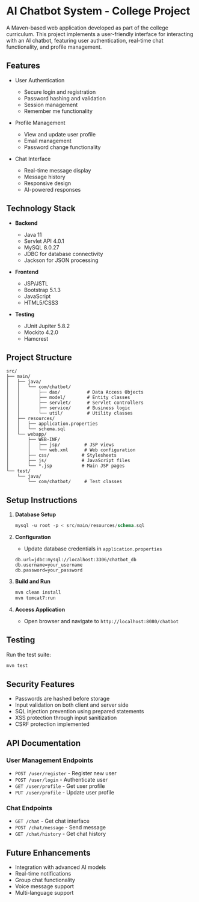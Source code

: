 # AI Chatbot System - College Project

A Maven-based web application developed as part of the college curriculum. This project implements a user-friendly interface for interacting with an AI chatbot, featuring user authentication, real-time chat functionality, and profile management.



## Features

- User Authentication
  - Secure login and registration
  - Password hashing and validation
  - Session management
  - Remember me functionality

- Profile Management
  - View and update user profile
  - Email management
  - Password change functionality

- Chat Interface
  - Real-time message display
  - Message history
  - Responsive design
  - AI-powered responses

## Technology Stack

- **Backend**
  - Java 11
  - Servlet API 4.0.1
  - MySQL 8.0.27
  - JDBC for database connectivity
  - Jackson for JSON processing

- **Frontend**
  - JSP/JSTL
  - Bootstrap 5.1.3
  - JavaScript
  - HTML5/CSS3

- **Testing**
  - JUnit Jupiter 5.8.2
  - Mockito 4.2.0
  - Hamcrest

## Project Structure

```
src/
├── main/
│   ├── java/
│   │   └── com/chatbot/
│   │       ├── dao/          # Data Access Objects
│   │       ├── model/        # Entity classes
│   │       ├── servlet/      # Servlet controllers
│   │       ├── service/      # Business logic
│   │       └── util/         # Utility classes
│   ├── resources/
│   │   ├── application.properties
│   │   └── schema.sql
│   └── webapp/
│       ├── WEB-INF/
│       │   ├── jsp/         # JSP views
│       │   └── web.xml      # Web configuration
│       ├── css/            # Stylesheets
│       ├── js/             # JavaScript files
│       └── *.jsp           # Main JSP pages
└── test/
    └── java/
        └── com/chatbot/     # Test classes
```

## Setup Instructions

1. **Database Setup**
   ```sql
   mysql -u root -p < src/main/resources/schema.sql
   ```

2. **Configuration**
   - Update database credentials in `application.properties`
   ```properties
   db.url=jdbc:mysql://localhost:3306/chatbot_db
   db.username=your_username
   db.password=your_password
   ```

3. **Build and Run**
   ```bash
   mvn clean install
   mvn tomcat7:run
   ```

4. **Access Application**
   - Open browser and navigate to `http://localhost:8080/chatbot`

## Testing

Run the test suite:
```bash
mvn test
```

## Security Features

- Passwords are hashed before storage
- Input validation on both client and server side
- SQL injection prevention using prepared statements
- XSS protection through input sanitization
- CSRF protection implemented

## API Documentation

### User Management Endpoints

- `POST /user/register` - Register new user
- `POST /user/login` - Authenticate user
- `GET /user/profile` - Get user profile
- `PUT /user/profile` - Update user profile

### Chat Endpoints

- `GET /chat` - Get chat interface
- `POST /chat/message` - Send message
- `GET /chat/history` - Get chat history



## Future Enhancements

- Integration with advanced AI models
- Real-time notifications
- Group chat functionality
- Voice message support
- Multi-language support


